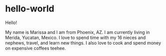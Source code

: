 # hello-world

Hello! 

My name is Marissa and I am from Phoenix, AZ. I am currently living in Merida, Yucatan, Mexico. I love to spend time with my 16 nieces and nephews, travel, and learn new things. I also love to cook and spend money on expensive coffees teehee.
